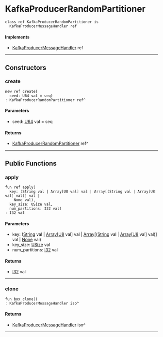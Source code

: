 # KafkaProducerRandomPartitioner

```pony
class ref KafkaProducerRandomPartitioner is
  KafkaProducerMessageHandler ref
```

#### Implements

* [KafkaProducerMessageHandler](pony-kafka-KafkaProducerMessageHandler) ref

---

## Constructors

### create

```pony
new ref create(
  seed: U64 val = seq)
: KafkaProducerRandomPartitioner ref^
```
#### Parameters

*   seed: [U64](builtin-U64) val = seq

#### Returns

* [KafkaProducerRandomPartitioner](pony-kafka-KafkaProducerRandomPartitioner) ref^

---

## Public Functions

### apply

```pony
fun ref apply(
  key: (String val | Array[U8 val] val | Array[(String val | Array[U8 val] val)] val | 
    None val),
  key_size: USize val,
  num_partitions: I32 val)
: I32 val
```
#### Parameters

*   key: ([String](builtin-String) val | [Array](builtin-Array)\[[U8](builtin-U8) val\] val | [Array](builtin-Array)\[([String](builtin-String) val | [Array](builtin-Array)\[[U8](builtin-U8) val\] val)\] val | 
    [None](builtin-None) val)
*   key_size: [USize](builtin-USize) val
*   num_partitions: [I32](builtin-I32) val

#### Returns

* [I32](builtin-I32) val

---

### clone

```pony
fun box clone()
: KafkaProducerMessageHandler iso^
```

#### Returns

* [KafkaProducerMessageHandler](pony-kafka-KafkaProducerMessageHandler) iso^

---

